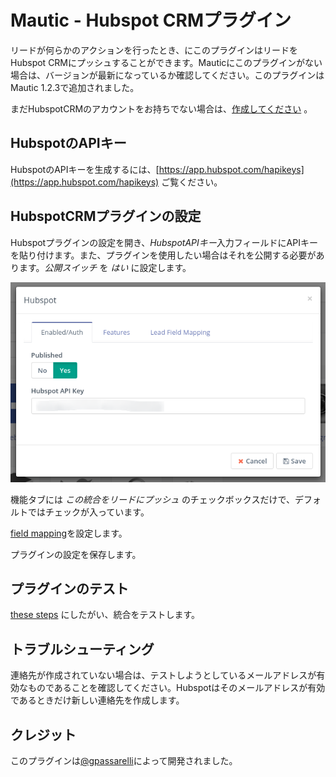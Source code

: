 # Mautic - Hubspot CRMプラグイン

リードが何らかのアクションを行ったとき、にこのプラグインはリードをHubspot CRMにプッシュすることができます。Mauticにこのプラグインがない場合は、バージョンが最新になっているか確認してください。このプラグインはMautic 1.2.3で追加されました。

まだHubspotCRMのアカウントをお持ちでない場合は、[作成してください](http://www.hubspot.com/crm) 。

## HubspotのAPIキー

HubspotのAPIキーを生成するには、[https://app.hubspot.com/hapikeys](https://app.hubspot.com/hapikeys) ご覧ください。

## HubspotCRMプラグインの設定

Hubspotプラグインの設定を開き、*HubspotAPIキー*入力フィールドにAPIキーを貼り付けます。また、プラグインを使用したい場合はそれを公開する必要があります。*公開スイッチ* を *はい* に設定します。

![Hubspot CRM Plugin configuration](/plugins/media/plugins-hubspot-crm-configuration.png "Hubspot CRM Plugin configuration")

機能タブには *この統合をリードにプッシュ* のチェックボックスだけで、デフォルトではチェックが入っています。

[field mapping](./../plugins/field_mapping.html)を設定します。

プラグインの設定を保存します。

## プラグインのテスト

[these steps](./../plugins/integration_test.html) にしたがい、統合をテストします。

## トラブルシューティング

連絡先が作成されていない場合は、テストしようとしているメールアドレスが有効なものであることを確認してください。Hubspotはそのメールアドレスが有効であるときだけ新しい連絡先を作成します。

## クレジット

このプラグインは[@gpassarelli](https://github.com/gpassarelli)によって開発されました。
